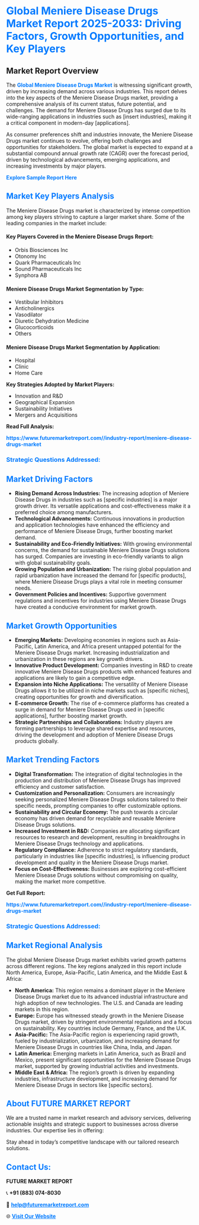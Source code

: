 <h1 style="color: #007BFF;">Global Meniere Disease Drugs Market Report 2025-2033: Driving Factors, Growth Opportunities, and Key Players</h1>

<section id="overview">
<h2>Market Report Overview</h2>
<p>The <a href="https://www.futuremarketreport.com//industry-report/meniere-disease-drugs-market" style="color: #007BFF; text-decoration: none;"><strong>Global Meniere Disease Drugs Market</strong></a> is witnessing significant growth, driven by increasing demand across various industries. This report delves into the key aspects of the Meniere Disease Drugs market, providing a comprehensive analysis of its current status, future potential, and challenges. The demand for Meniere Disease Drugs has surged due to its wide-ranging applications in industries such as [insert industries], making it a critical component in modern-day [applications].</p>
<p>As consumer preferences shift and industries innovate, the Meniere Disease Drugs market continues to evolve, offering both challenges and opportunities for stakeholders. The global market is expected to expand at a substantial compound annual growth rate (CAGR) over the forecast period, driven by technological advancements, emerging applications, and increasing investments by major players.</p>
</section>

<section id="overview">
<p><a href="https://www.futuremarketreport.com//request-sample/reportId=54709" style="color: #007BFF; text-decoration: none;"><strong>Explore Sample Report Here</strong></a></p>
</section>

<section id="key-players">
<h2 style="color: #007BFF;">Market Key Players Analysis</h2>
<p>The Meniere Disease Drugs market is characterized by intense competition among key players striving to capture a larger market share. Some of the leading companies in the market include:</p>
<h4>Key Players Covered in the Meniere Disease Drugs Report:</h4>
<ul><li>Orbis Biosciences Inc</li><li>Otonomy Inc</li><li>Quark Pharmaceuticals Inc</li><li>Sound Pharmaceuticals Inc</li><li>Synphora AB</li></ul>
<h4>Meniere Disease Drugs Market Segmentation by Type:</h4>
<ul><li>Vestibular Inhibitors</li><li>Anticholinergics</li><li>Vasodilator</li><li>Diuretic Dehydration Medicine</li><li>Glucocorticoids</li><li>Others</li></ul>

<h4>Meniere Disease Drugs Market Segmentation by Application:</h4>
<ul><li>Hospital</li><li>Clinic</li><li>Home Care</li></ul>
<p><strong>Key Strategies Adopted by Market Players:</strong></p>
<ul>
<li>Innovation and R&D</li>
<li>Geographical Expansion</li>
<li>Sustainability Initiatives</li>
<li>Mergers and Acquisitions</li>
</ul>
</section>

<section>
<p><strong>Read Full Analysis: </strong></p><a href="https://www.futuremarketreport.com//industry-report/meniere-disease-drugs-market" style="color: #007BFF; text-decoration: none;"><strong>https://www.futuremarketreport.com//industry-report/meniere-disease-drugs-market</strong></a>
<h3 style="color: #007BFF;">Strategic Questions Addressed:</h3>
</section>

<section id="driving-factors">
<h2 style="color: #007BFF;">Market Driving Factors</h2>
<ul>
<li><strong>Rising Demand Across Industries:</strong> The increasing adoption of Meniere Disease Drugs in industries such as [specific industries] is a major growth driver. Its versatile applications and cost-effectiveness make it a preferred choice among manufacturers.</li>
<li><strong>Technological Advancements:</strong> Continuous innovations in production and application technologies have enhanced the efficiency and performance of Meniere Disease Drugs, further boosting market demand.</li>
<li><strong>Sustainability and Eco-Friendly Initiatives:</strong> With growing environmental concerns, the demand for sustainable Meniere Disease Drugs solutions has surged. Companies are investing in eco-friendly variants to align with global sustainability goals.</li>
<li><strong>Growing Population and Urbanization:</strong> The rising global population and rapid urbanization have increased the demand for [specific products], where Meniere Disease Drugs plays a vital role in meeting consumer needs.</li>
<li><strong>Government Policies and Incentives:</strong> Supportive government regulations and incentives for industries using Meniere Disease Drugs have created a conducive environment for market growth.</li>
</ul>
</section>

<section id="growth-opportunities">
<h2 style="color: #007BFF;">Market Growth Opportunities</h2>
<ul>
<li><strong>Emerging Markets:</strong> Developing economies in regions such as Asia-Pacific, Latin America, and Africa present untapped potential for the Meniere Disease Drugs market. Increasing industrialization and urbanization in these regions are key growth drivers.</li>
<li><strong>Innovative Product Development:</strong> Companies investing in R&D to create innovative Meniere Disease Drugs products with enhanced features and applications are likely to gain a competitive edge.</li>
<li><strong>Expansion into Niche Applications:</strong> The versatility of Meniere Disease Drugs allows it to be utilized in niche markets such as [specific niches], creating opportunities for growth and diversification.</li>
<li><strong>E-commerce Growth:</strong> The rise of e-commerce platforms has created a surge in demand for Meniere Disease Drugs used in [specific applications], further boosting market growth.</li>
<li><strong>Strategic Partnerships and Collaborations:</strong> Industry players are forming partnerships to leverage shared expertise and resources, driving the development and adoption of Meniere Disease Drugs products globally.</li>
</ul>
</section>

<section id="trending-factors">
<h2 style="color: #007BFF;">Market Trending Factors</h2>
<ul>
<li><strong>Digital Transformation:</strong> The integration of digital technologies in the production and distribution of Meniere Disease Drugs has improved efficiency and customer satisfaction.</li>
<li><strong>Customization and Personalization:</strong> Consumers are increasingly seeking personalized Meniere Disease Drugs solutions tailored to their specific needs, prompting companies to offer customizable options.</li>
<li><strong>Sustainability and Circular Economy:</strong> The push towards a circular economy has driven demand for recyclable and reusable Meniere Disease Drugs solutions.</li>
<li><strong>Increased Investment in R&D:</strong> Companies are allocating significant resources to research and development, resulting in breakthroughs in Meniere Disease Drugs technology and applications.</li>
<li><strong>Regulatory Compliance:</strong> Adherence to strict regulatory standards, particularly in industries like [specific industries], is influencing product development and quality in the Meniere Disease Drugs market.</li>
<li><strong>Focus on Cost-Effectiveness:</strong> Businesses are exploring cost-efficient Meniere Disease Drugs solutions without compromising on quality, making the market more competitive.</li>
</ul>
</section>

<section>
<p><strong>Get Full Report: </strong></p><a href="https://www.futuremarketreport.com//industry-report/meniere-disease-drugs-market" style="color: #007BFF; text-decoration: none;"><strong>https://www.futuremarketreport.com//industry-report/meniere-disease-drugs-market</strong></a>
<h3 style="color: #007BFF;">Strategic Questions Addressed:</h3>
</section>


<section id="regional-analysis">
<h2 style="color: #007BFF;">Market Regional Analysis</h2>
<p>The global Meniere Disease Drugs market exhibits varied growth patterns across different regions. The key regions analyzed in this report include North America, Europe, Asia-Pacific, Latin America, and the Middle East & Africa:</p>
<ul>
<li><strong>North America:</strong> This region remains a dominant player in the Meniere Disease Drugs market due to its advanced industrial infrastructure and high adoption of new technologies. The U.S. and Canada are leading markets in this region.</li>
<li><strong>Europe:</strong> Europe has witnessed steady growth in the Meniere Disease Drugs market, driven by stringent environmental regulations and a focus on sustainability. Key countries include Germany, France, and the U.K.</li>
<li><strong>Asia-Pacific:</strong> The Asia-Pacific region is experiencing rapid growth, fueled by industrialization, urbanization, and increasing demand for Meniere Disease Drugs in countries like China, India, and Japan.</li>
<li><strong>Latin America:</strong> Emerging markets in Latin America, such as Brazil and Mexico, present significant opportunities for the Meniere Disease Drugs market, supported by growing industrial activities and investments.</li>
<li><strong>Middle East & Africa:</strong> The region’s growth is driven by expanding industries, infrastructure development, and increasing demand for Meniere Disease Drugs in sectors like [specific sectors].</li>
</ul>
</section>

<footer>
<h2 style="color: #007BFF;">About FUTURE MARKET REPORT</h2>
<p>We are a trusted name in market research and advisory services, delivering actionable insights and strategic support to businesses across diverse industries. Our expertise lies in offering:</p>

<p>Stay ahead in today’s competitive landscape with our tailored research solutions.</p>

<h2 style="color: #007BFF;">Contact Us:</h2>
<p><strong>FUTURE MARKET REPORT</strong></p>
<p>📞 <strong>+91 (883) 074-8030</strong></p>
<p>📧 <strong><a href="mailto:help@futuremarketreport.com" style="color: #007BFF;">help@futuremarketreport.com</a></strong></p>
<p>🌐 <strong><a href="https://www.futuremarketreport.com/" style="color: #007BFF;">Visit Our Website</a></strong></p>
</footer>